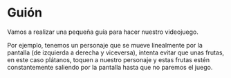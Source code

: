 # Guión

Vamos a realizar una pequeña guía para hacer nuestro videojuego.

Por ejemplo, tenemos un personaje que se mueve linealmente por la pantalla (de izquierda a derecha y viceversa), intenta evitar que unas frutas, en este caso plátanos, toquen a nuestro personaje y estas frutas estén constantemente saliendo por la pantalla hasta que no paremos el juego.